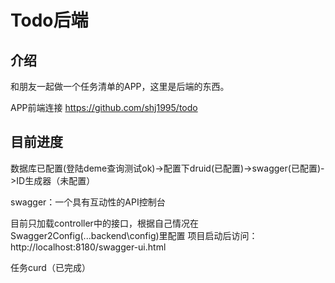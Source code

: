 # Todo后端

## 介绍
和朋友一起做一个任务清单的APP，这里是后端的东西。

APP前端连接 https://github.com/shj1995/todo

## 目前进度
数据库已配置(登陆deme查询测试ok)->配置下druid(已配置)->swagger(已配置)->ID生成器（未配置）

swagger：一个具有互动性的API控制台

目前只加载controller中的接口，根据自己情况在Swagger2Config(...backend\config)里配置
项目启动后访问：http://localhost:8180/swagger-ui.html

任务curd（已完成）

